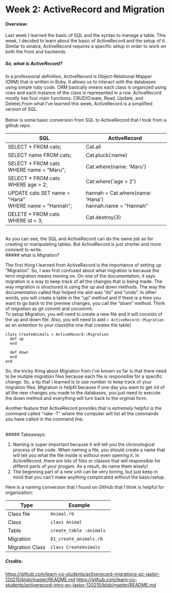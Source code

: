 # Week 2: ActiveRecord and Migration
#### Overview:
Last week I learned the basic of SQL and the syntax to manage a table. This week, I decided to learn about the basic of ActiveRecord and the setup of it. Similar to sinatra, ActiveRecord requires a specific setup in order to work on both the front and backends. 

##### So, what is ActiveRecord?

In a professional definition, ActiveRecord is Object-Relational Mapper (ORM) that is written in Ruby. It allows us to interact with the databases using simple ruby code. ORM basically means each class is organized using rows and each instance of the class is represented in a row. ActiveRecord mostly has four main functions: CRUD(Create, Read, Update, and Delete).From what I’ve learned this week, ActiveRecord is a simplified version of SQL. <br><br>
Below is some basic conversion from SQL to ActiveRecord that I took from a github repo:<br>

| SQL | ActiveRecord |
|----	|----- |
|SELECT * FROM cats;| Cat.all|  
|SELECT name FROM cats;| Cat.pluck(:name)| 
|SELECT * FROM cats <br> WHERE name = "Maru";| Cat.where(name: 'Maru')|
|SELECT * FROM cats <br> WHERE age > 2;| Cat.where('age > 2')|
|UPDATE cats SET name = "Hana" <br> WHERE name = "Hannah";| hannah = Cat.where(name: 'Hana') <br> hannah.name = "Hannah" |
|DELETE * FROM cats <br> WHERE id = 3;| Cat.destroy(3)|

<br>
As you can see, the SQL and ActiveRecord can do the same job as for creating or manipulating tables. But ActiveRecord is just shorter and more convient to write. 
<br>
##### what is Migration?

The first thing I learned from ActiveRecord is the importance of setting up “Migration”. So, I was first confused about what migration is because the term migration means moving on. On one of the documentation, it says migration is a way to keep track of all the changes that is being made. The way migration is structured is using the up and down methods. The way the documentation called that helped me alot was “do” and “undo”. In other words, you will create a table in the “up” method and if there is a time you want to go back to the preview changes, you call the “down” method. Think of migration as git commit and uncommit.
<br>
To setup Migration, you will need to create a new file and it will consists of the up and down file. Also, you will need to add `< ActiveRecord::Migration` as an extention to your class(the one that creates the table)<br>

```
class CreateAnimals < ActiveRecord::Migration
  def up
  end

  def down
  end
end
```
So, the tricky thing about Migration from I've known so far is that there need to be mutiple migration files because each file is responsible for a specific change. So, a tip that I learned is to use number to keep track of your migration files. 
Migration is helpfil because if one day you want to get rid of all the new changes you made to the databases, you just need to execute the down method and everything will turn back to the orginial form. 
<br>

Another feature that ActiveRecord provides that is extremely helpful is the command called “rake -T” where the computer will list all the commands you have called in the command line. 


<br>
##### Takeaways:

1. Naming is super important because it will tell you the chronological process of the code. When naming a file, you should create a name that will tell you what the file inside is without even opening it. In ActiveRecord, there are lots of files or classes that will responsible for differnt parts of your progam. As a result, do name them wisely!
2. The beginning part of a new unit can be very boring, but just keep in mind that you can't make anything complicated without the basic/setup. 


Here is a naming conversion that I found on GitHub that I think is helpful for organization:

| Type            | Example                   |
|-------          | ----                      |
| Class file      | `Animal.rb`               |
| Class           | `class Animal`            |
| Table           | `create_table :animals `  | 
| Migration       | `01_create_animals.rb`    |
| Migration Class | `class CreateAnimals`     |


##### Credits:
https://github.com/learn-co-students/activerecord-migrations-pc-jastor-120215/blob/master/README.md
https://github.com/learn-co-students/activerecord-intro-pc-jastor-120215/blob/master/README.md